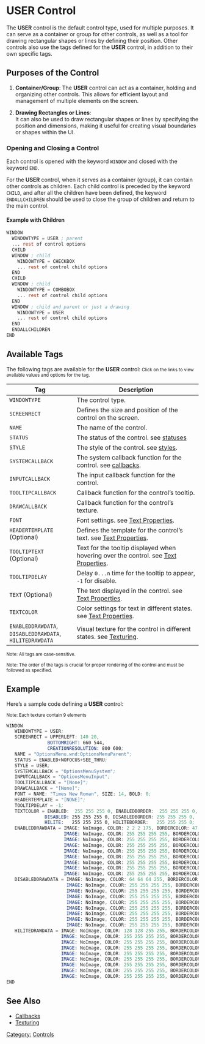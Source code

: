 # USER Control

The **USER** control is the default control type, used for multiple purposes.
It can serve as a container or group for other controls, as well as a tool for drawing rectangular shapes or
lines by defining their position. Other controls also use the tags defined for the **USER** control,
in addition to their own specific tags.

## Purposes of the Control

1. **Container/Group**:
   The **USER** control can act as a container, holding and organizing other controls.
   This allows for efficient layout and management of multiple elements on the screen.

2. **Drawing Rectangles or Lines**:  
   It can also be used to draw rectangular shapes or lines by specifying the position and dimensions,
   making it useful for creating visual boundaries or shapes within the UI.

### Opening and Closing a Control

Each control is opened with the keyword `WINDOW` and closed with the keyword `END`.

For the **USER** control, when it serves as a container (group), it can contain other controls as children.
Each child control is preceded by the keyword `CHILD`, and after all the children have been defined,
the keyword `ENDALLCHILDREN` should be used to close the group of children and return to the main control.

#### Example with Children

```nasm
WINDOW
  WINDOWTYPE = USER ; parent
  ... rest of control options
  CHILD
  WINDOW ; child
    WINDOWTYPE = CHECKBOX
    ... rest of control child options
  END
  CHILD
  WINDOW ; child
    WINDOWTYPE = COMBOBOX
    ... rest of control child options
  END
  WINDOW ; child and parent or just a drawing
    WINDOWTYPE = USER
    ... rest of control child options
  END
  ENDALLCHILDREN
END
```

## Available Tags

The following tags are available for the **USER** control:
<small>Click on the links to view available values and options for the tag.</small>

| Tag                                                           | Description                                                                                                  |
|---------------------------------------------------------------|--------------------------------------------------------------------------------------------------------------|
| `WINDOWTYPE`                                                  | The control type.                                                                                            |
| `SCREENRECT`                                                  | Defines the size and position of the control on the screen.                                                  |
| `NAME`                                                        | The name of the control.                                                                                     |
| `STATUS`                                                      | The status of the control. see [statuses](../status.md)                                                      |
| `STYLE`                                                       | The style of the control. see [styles](../style.md).                                                         |
| `SYSTEMCALLBACK`                                              | The system callback function for the control. see [callbacks](../callbacks.md).                              |
| `INPUTCALLBACK`                                               | The input callback function for the control.                                                                 |
| `TOOLTIPCALLBACK`                                             | Callback function for the control’s tooltip.                                                                 |
| `DRAWCALLBACK`                                                | Callback function for the control’s texture.                                                                 |
| `FONT`                                                        | Font settings. see [Text Properties](../text_properties.md).                                                 |
| `HEADERTEMPLATE` (Optional)                                   | Defines the template for the control’s text. see [Text Properties](../text_properties.md).                   |
| `TOOLTIPTEXT` (Optional)                                      | Text for the tooltip displayed when hovering over the control. see [Text Properties](../text_properties.md). |
| `TOOLTIPDELAY`                                                | Delay `0...n` time for the tooltip to appear, `-1` for disable.                                              |
| `TEXT` (Optional)                                             | The text displayed in the control. see [Text Properties](../text_properties.md).                             |
| `TEXTCOLOR`                                                   | Color settings for text in different states. see [Text Properties](../text_properties.md).                   |
| `ENABLEDDRAWDATA`,<br>`DISABLEDDRAWDATA`,<br>`HILITEDRAWDATA` | Visual texture for the control in different states. see [Texturing](../texturing.md).                        |

<small>Note: All tags are case-sensitive.</small>

<small>Note: The order of the tags is crucial for proper rendering of the control and must be followed as specified.</small>

## Example

Here’s a sample code defining a **USER** control:

<small>Note: Each texture contain 9 elements</small>

```nasm
WINDOW
   WINDOWTYPE = USER;
   SCREENRECT = UPPERLEFT: 140 20,
               BOTTOMRIGHT: 660 544,
               CREATIONRESOLUTION: 800 600;
   NAME = "OptionsMenu.wnd:OptionsMenuParent";
   STATUS = ENABLED+NOFOCUS+SEE_THRU;
   STYLE = USER;
   SYSTEMCALLBACK = "OptionsMenuSystem";
   INPUTCALLBACK = "OptionsMenuInput";
   TOOLTIPCALLBACK = "[None]";
   DRAWCALLBACK = "[None]";
   FONT = NAME: "Times New Roman", SIZE: 14, BOLD: 0;
   HEADERTEMPLATE = "[NONE]";
   TOOLTIPDELAY = -1;
   TEXTCOLOR = ENABLED:  255 255 255 0, ENABLEDBORDER:  255 255 255 0,
              DISABLED: 255 255 255 0, DISABLEDBORDER: 255 255 255 0,
              HILITE:   255 255 255 0, HILITEBORDER:   255 255 255 0;
   ENABLEDDRAWDATA = IMAGE: NoImage, COLOR: 2 2 2 175, BORDERCOLOR: 47 55 168 255,
                     IMAGE: NoImage, COLOR: 255 255 255 255, BORDERCOLOR: 255 255 255 255,
                     IMAGE: NoImage, COLOR: 255 255 255 255, BORDERCOLOR: 255 255 255 255,
                     IMAGE: NoImage, COLOR: 255 255 255 255, BORDERCOLOR: 255 255 255 255,
                     IMAGE: NoImage, COLOR: 255 255 255 255, BORDERCOLOR: 255 255 255 255,
                     IMAGE: NoImage, COLOR: 255 255 255 255, BORDERCOLOR: 255 255 255 255,
                     IMAGE: NoImage, COLOR: 255 255 255 255, BORDERCOLOR: 255 255 255 255,
                     IMAGE: NoImage, COLOR: 255 255 255 255, BORDERCOLOR: 255 255 255 255,
                     IMAGE: NoImage, COLOR: 255 255 255 255, BORDERCOLOR: 255 255 255 255;
   DISABLEDDRAWDATA = IMAGE: NoImage, COLOR: 64 64 64 255, BORDERCOLOR: 254 254 254 255,
                      IMAGE: NoImage, COLOR: 255 255 255 255, BORDERCOLOR: 255 255 255 255,
                      IMAGE: NoImage, COLOR: 255 255 255 255, BORDERCOLOR: 255 255 255 255,
                      IMAGE: NoImage, COLOR: 255 255 255 255, BORDERCOLOR: 255 255 255 255,
                      IMAGE: NoImage, COLOR: 255 255 255 255, BORDERCOLOR: 255 255 255 255,
                      IMAGE: NoImage, COLOR: 255 255 255 255, BORDERCOLOR: 255 255 255 255,
                      IMAGE: NoImage, COLOR: 255 255 255 255, BORDERCOLOR: 255 255 255 255,
                      IMAGE: NoImage, COLOR: 255 255 255 255, BORDERCOLOR: 255 255 255 255,
                      IMAGE: NoImage, COLOR: 255 255 255 255, BORDERCOLOR: 255 255 255 255;
   HILITEDRAWDATA = IMAGE: NoImage, COLOR: 128 128 255 255, BORDERCOLOR: 254 254 254 255,
                    IMAGE: NoImage, COLOR: 255 255 255 255, BORDERCOLOR: 255 255 255 255,
                    IMAGE: NoImage, COLOR: 255 255 255 255, BORDERCOLOR: 255 255 255 255,
                    IMAGE: NoImage, COLOR: 255 255 255 255, BORDERCOLOR: 255 255 255 255,
                    IMAGE: NoImage, COLOR: 255 255 255 255, BORDERCOLOR: 255 255 255 255,
                    IMAGE: NoImage, COLOR: 255 255 255 255, BORDERCOLOR: 255 255 255 255,
                    IMAGE: NoImage, COLOR: 255 255 255 255, BORDERCOLOR: 255 255 255 255,
                    IMAGE: NoImage, COLOR: 255 255 255 255, BORDERCOLOR: 255 255 255 255,
                    IMAGE: NoImage, COLOR: 255 255 255 255, BORDERCOLOR: 255 255 255 255;
END
```

## See Also

- [Callbacks](../callbacks.md)
- [Texturing](../texturing.md)

[Category:](../Categories.md) [Controls](../Controls.md)
